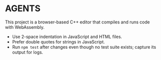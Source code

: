 # AGENTS

This project is a browser-based C++ editor that compiles and runs code with
WebAssembly.

- Use 2-space indentation in JavaScript and HTML files.
- Prefer double quotes for strings in JavaScript.
- Run `npm test` after changes even though no test suite exists; capture its
  output for logs.

